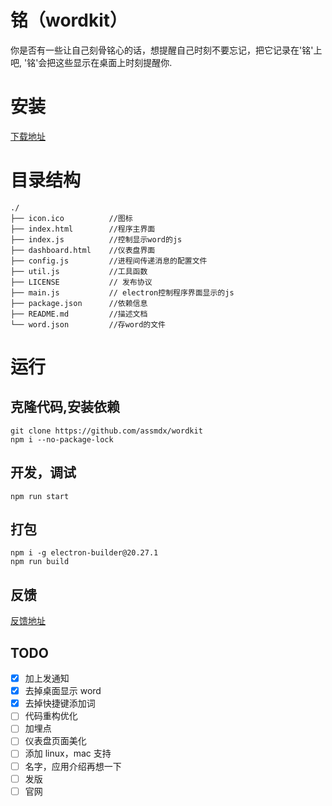 # 铭（wordkit）

你是否有一些让自己刻骨铭心的话，想提醒自己时刻不要忘记，把它记录在'铭'上吧, '铭'会把这些显示在桌面上时刻提醒你.

# 安装

[下载地址](https://github.com/assmdx/wordkit/releases)

# 目录结构

```
./
├── icon.ico          //图标
├── index.html        //程序主界面
├── index.js          //控制显示word的js
├── dashboard.html    //仪表盘界面
├── config.js         //进程间传递消息的配置文件
├── util.js           //工具函数
├── LICENSE           // 发布协议
├── main.js           // electron控制程序界面显示的js
├── package.json      //依赖信息
├── README.md         //描述文档
└── word.json         //存word的文件
```

# 运行

## 克隆代码,安装依赖

    git clone https://github.com/assmdx/wordkit
    npm i --no-package-lock

## 开发，调试

    npm run start

## 打包

    npm i -g electron-builder@20.27.1
    npm run build

## 反馈

[反馈地址](https://github.com/assmdx/wordkit/issues)

## TODO

- [x] 加上发通知
- [x] 去掉桌面显示 word
- [x] 去掉快捷键添加词
- [ ] 代码重构优化
- [ ] 加埋点
- [ ] 仪表盘页面美化
- [ ] 添加 linux，mac 支持
- [ ] 名字，应用介绍再想一下
- [ ] 发版
- [ ] 官网
